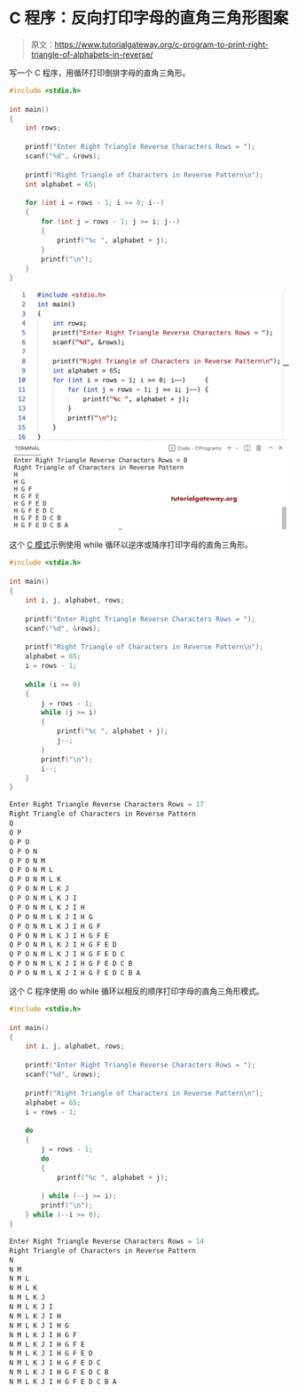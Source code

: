 # C 程序：反向打印字母的直角三角形图案

> 原文：<https://www.tutorialgateway.org/c-program-to-print-right-triangle-of-alphabets-in-reverse/>

写一个 C 程序，用循环打印倒排字母的直角三角形。

```c
#include <stdio.h>

int main()
{
	int rows;

	printf("Enter Right Triangle Reverse Characters Rows = ");
	scanf("%d", &rows);

	printf("Right Triangle of Characters in Reverse Pattern\n");
	int alphabet = 65;

	for (int i = rows - 1; i >= 0; i--)
	{
		for (int j = rows - 1; j >= i; j--)
		{
			printf("%c ", alphabet + j);
		}
		printf("\n");
	}
}
```

![C Program to Print Right Triangle of Alphabets in Reverse Pattern](img/72f4814c5f4f064556d695bf4420d42b.png)

这个 [C 模式](https://www.tutorialgateway.org/c-programming-examples/)示例使用 while 循环以逆序或降序打印字母的直角三角形。

```c
#include <stdio.h>

int main()
{
	int i, j, alphabet, rows;

	printf("Enter Right Triangle Reverse Characters Rows = ");
	scanf("%d", &rows);

	printf("Right Triangle of Characters in Reverse Pattern\n");
	alphabet = 65;
	i = rows - 1;

	while (i >= 0)
	{
		j = rows - 1;
		while (j >= i)
		{
			printf("%c ", alphabet + j);
			j--;
		}
		printf("\n");
		i--;
	}
}
```

```c
Enter Right Triangle Reverse Characters Rows = 17
Right Triangle of Characters in Reverse Pattern
Q 
Q P 
Q P O 
Q P O N 
Q P O N M 
Q P O N M L 
Q P O N M L K 
Q P O N M L K J 
Q P O N M L K J I 
Q P O N M L K J I H 
Q P O N M L K J I H G 
Q P O N M L K J I H G F 
Q P O N M L K J I H G F E 
Q P O N M L K J I H G F E D 
Q P O N M L K J I H G F E D C 
Q P O N M L K J I H G F E D C B 
Q P O N M L K J I H G F E D C B A 
```

这个 C 程序使用 do while 循环以相反的顺序打印字母的直角三角形模式。

```c
#include <stdio.h>

int main()
{
	int i, j, alphabet, rows;

	printf("Enter Right Triangle Reverse Characters Rows = ");
	scanf("%d", &rows);

	printf("Right Triangle of Characters in Reverse Pattern\n");
	alphabet = 65;
	i = rows - 1;

	do
	{
		j = rows - 1;
		do
		{
			printf("%c ", alphabet + j);

		} while (--j >= i);
		printf("\n");
	} while (--i >= 0);
}
```

```c
Enter Right Triangle Reverse Characters Rows = 14
Right Triangle of Characters in Reverse Pattern
N 
N M 
N M L 
N M L K 
N M L K J 
N M L K J I 
N M L K J I H 
N M L K J I H G 
N M L K J I H G F 
N M L K J I H G F E 
N M L K J I H G F E D 
N M L K J I H G F E D C 
N M L K J I H G F E D C B 
N M L K J I H G F E D C B A 
```